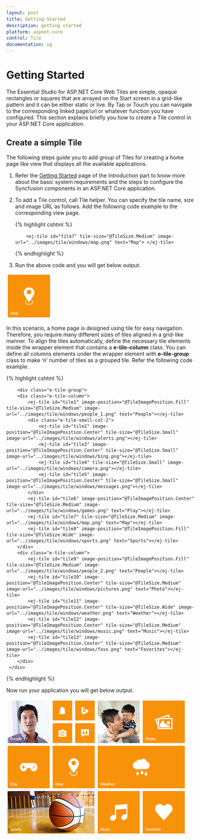 ```yaml
---
layout: post
title: Getting-Started
description: getting started
platform: aspnet-core
control: Tile
documentation: ug
---
```


# Getting Started

The Essential Studio for ASP.NET Core Web Tiles are simple, opaque rectangles or squares that are arrayed on the Start screen in a grid-like pattern and it can be either static or live. By Tap or Touch you can navigate to the corresponding linked page/url or whatever function you have configured.
This section explains briefly you how to create a Tile control in your ASP.NET Core application.

## Create a simple Tile

The following steps guide you to add group of Tiles for creating a home page like view that displays all the available applications.

1.	Refer the [Getting Started]( https://help.syncfusion.com/aspnet-core/getting-started ) page of the Introduction part to know more about the basic system requirements and the steps to configure the Syncfusion components in an ASP.NET Core application.
2.	To add a Tile control, call Tile helper. You can specify the tile name, size and image URL as follows. Add the following code example to the corresponding view page.

    {% highlight cshtml %}
            
            <ej-tile id="tile7" tile-size="@TileSize.Medium" image-url="../images/tile/windows/map.png" text="Map"> </ej-tile>
            
    {% endhighlight %}

3.	Run the above code and you will get below output.

![](Getting-Started_Images/map.png)

In this scenario, a home page is designed using tile for easy navigation. Therefore, you require many different sizes of tiles aligned in a grid-like manner. To align the tiles automatically, define the necessary tile elements inside the wrapper element that contains a **e-tile-column** class. You can define all columns elements under the wrapper element with **e-tile-group** class to make ‘n’ number of tiles as a grouped tile.
Refer the following code example.

 {% highlight cshtml %}

        <div class="e-tile-group">
        <div class="e-tile-column">
            <ej-tile id="tile1" image-position="@TileImagePosition.Fill" tile-size="@TileSize.Medium" image-url="../images/tile/windows/people_1.png" text="People"></ej-tile>
            <div class="e-tile-small-col-2">
                <ej-tile id="tile2" image-position="@TileImagePosition.Center" tile-size="@TileSize.Small" image-url="../images/tile/windows/alerts.png"></ej-tile>
                <ej-tile id="tile3" image-position="@TileImagePosition.Center" tile-size="@TileSize.Small" image-url="../images/tile/windows/bing.png"></ej-tile>
                <ej-tile id="tile4" tile-size="@TileSize.Small" image-url="../images/tile/windows/camera.png"></ej-tile>
                <ej-tile id="tile5" image-position="@TileImagePosition.Center" tile-size="@TileSize.Small" image-url="../images/tile/windows/messages.png"></ej-tile>                
            </div>
            <ej-tile id="tile6" image-position="@TileImagePosition.Center" tile-size="@TileSize.Medium" image-url="../images/tile/windows/games.png" text="Play"></ej-tile>
            <ej-tile id="tile7" tile-size="@TileSize.Medium" image-url="../images/tile/windows/map.png" text="Map"></ej-tile>
            <ej-tile id="tile8" image-position="@TileImagePosition.Fill" tile-size="@TileSize.Wide" image-url="../images/tile/windows/sports.png" text="Sports"></ej-tile>            
        </div>
        <div class="e-tile-column">
            <ej-tile id="tile9" image-position="@TileImagePosition.Fill" tile-size="@TileSize.Medium" image-url="../images/tile/windows/people_2.png" text="People"></ej-tile>
            <ej-tile id="tile10" image-position="@TileImagePosition.Center" tile-size="@TileSize.Medium" image-url="../images/tile/windows/pictures.png" text="Photo"></ej-tile>
            <ej-tile id="tile11" image-position="@TileImagePosition.Center" tile-size="@TileSize.Wide" image-url="../images/tile/windows/weather.png" text="Weather"></ej-tile>
            <ej-tile id="tile12" image-position="@TileImagePosition.Center" tile-size="@TileSize.Medium" image-url="../images/tile/windows/music.png" text="Music"></ej-tile>
            <ej-tile id="tile13" image-position="@TileImagePosition.Center" tile-size="@TileSize.Medium" image-url="../images/tile/windows/favs.png" text="Favorites"></ej-tile>           
        </div>
     </div>

 {% endhighlight %}

 Now run your application you will get below output.
 
 ![](Getting-Started_Images/final.png)